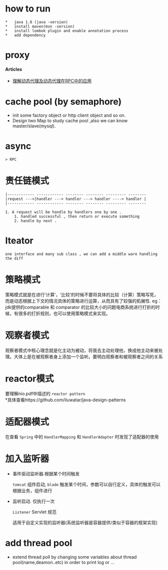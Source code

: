 # how to run
    *   java 1.8 (java -version)
    *   install maven(mvn -version)
    *   install lombok plugin and enable annotation process
    *   add dependency


# proxy
#### Articles

   *   [理解动态代理及动态代理在RPC中的应用](!https://blog.csdn.net/nyyjs/article/details/77850523)

# cache pool (by semaphore)
   * init some factory object or http client object and so on.
   * Design two Map to study cache pool ,also we can know master/slave(mysql).   

#   async 
    > RPC

# 责任链模式
    |------------ ------------ -------- -------- --------- --------
    |request --->|handler ---> handler ---> handler ----> handler |
    |------------ ------------ -------- -------- --------- --------
    
    1. A request will be handle by handlers one by one . 
        1. handled successful , then return or execute something
        2. handle by next .
    
# Iteator
    one interface and many sub class , we can add a middle ware handling the diff

# 策略模式
策略模式就是在进行‘计算’，‘比较’的时候不要将具体的比较（计算）策略写死，而是动态根据上下文的情况具体的策略进行运算，从而具有了较强的拓展性.
	eg：jdk提供的comparable<E> 和 comparator<E> 的比较大小的问题电商系统进行打折的时候，有很多的打折规则，也可以使用策略模式来实现。

# 观察者模式
观察者模式中核心理念就是化主动为被动，将我去主动处理他，换成他主动来被处理。大体上是在被观察者身上添加一个监听。要明白观察者和被观察者之间的关系

# reactor模式
要理解nio.pdf中描述的 `reactor pattern`  
*具体查看https://github.com/iluwatar/java-design-patterns

# 适配器模式
在查看 `Spring` 中的 `HandlerMapping` 和 `HandlerAdapter` 时发现了适配器的使用


# 加入监听器 
    
   *   事件驱动监听器.根据某个时间触发
       
        `tomcat` 组件启动, `blade` 触发某个时间，参数可以自行定义，具体的触发可以根据业务，组件进行

   *   监听启动. 仅执行一次
    
        `Listener` Servlet 规范
        
        适用于自定义实现的监听器(系统监听器是容器提供/类似于容器的框架实现)    
    
    
# add thread pool
    
   *  extend thread poll by changing some variables about thread pool(name,deamon..etc) 
    in order to print log or ...